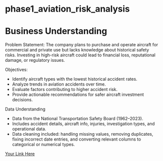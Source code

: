 # phase1_aviation_risk_analysis

# Business Understanding

Problem Statement:
The company plans to purchase and operate aircraft for commercial and private use but lacks knowledge about historical safety risks. Investing in high-risk aircraft could lead to financial loss, reputational damage, or regulatory issues.

Objectives:
- Identify aircraft types with the lowest historical accident rates.
- Analyze trends in aviation accidents over time.
- Evaluate factors contributing to higher accident risk.
- Provide actionable recommendations for safer aircraft investment decisions.

Data Understanding
- Data from the National Transportation Safety Board (1962–2023).
- Includes accident details, aircraft info, injuries, investigation types, and operational data.
- Data cleaning included: handling missing values, removing duplicates, fixing incorrect date entries, and converting relevant columns to categorical or numerical types.

[Your Link Here](https://public.tableau.com/views/AviationDataAnalysis_17595901676960/Aviation_Analysis?:language=en-US&publish=yes&:sid=&:redirect=auth&:display_count=n&:origin=viz_share_link)

